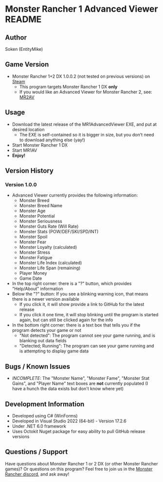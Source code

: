 # Monster Rancher 1 Advanced Viewer README

## Author

Soken (EntityMike)

## Game Version

* Monster Rancher 1+2 DX 1.0.0.2 (not tested on previous versions) on [Steam](https://store.steampowered.com/app/1716120/Monster_Rancher_1__2_DX/)
   * This program targets Monster Rancher 1 DX __only__
   * If you would like an Advanced Viewer for Monster Rancher 2, see: [MR2AV](https://github.com/Lexichu/mr2av_repo)

## Usage

* Download the latest release of the MR1AdvancedViewer EXE, and put at desired location
   * The EXE is self-contained so it is bigger in size, but you don't need to download anything else (yay!)
* Start Monster Rancher 1 DX
* Start MR1AV
* __Enjoy!__

## Version History

### Version 1.0.0
* Advanced Viewer currently provides the following information:
   * Monster Breed
   * Monster Breed Name
   * Monster Age
   * Monster Potential
   * Monster Seriousness
   * Monster Guts Rate (Will Rate)
   * Monster Stats (POW/DEF/SKI/SPD/INT)
   * Monster Spoil
   * Monster Fear
   * Monster Loyalty (calculated)
   * Monster Stress
   * Monster Fatigue
   * Monster Life Index (calculated)
   * Monster Life Span (remaining)
   * Player Money
   * Game Date
* In the top right corner: there is a "?" button, which provides "Help/About" information
* Below the "?" button: If you see a blinking warning icon, that means there is a newer version available
   * If you click it, it will show provide a link to GitHub for the latest release
   * If you click it one time, it will stop blinking until the program is started again, but can still be clicked again for the info
* In the bottom right corner: there is a text box that tells you if the program detects your game or not
   * "Not detected": The program cannot see your game running, and is blanking out data fields
   * "Detected; Running": The program can see your game running and is attempting to display game data

## Bugs / Known Issues

* _INCOMPLETE_: The "Monster Name", "Monster Fame", "Monster Stat Gains", and "Player Name" text boxes are __not__ currently populated (I have a hunch the data exists but don't know where yet)

## Development Information

* Developed using C# (WinForms)
* Developed in Visual Studio 2022 (64-bit) - Version 17.2.6
* Under .NET 6.0 framework
* Uses Octokit Nuget package for easy ability to pull GitHub release versions

## Questions / Support

Have questions about Monster Rancher 1 or 2 DX (or other Monster Rancher games)? Or questions on this program? Feel free to join us in the [Monster Rancher discord](https://discord.gg/dfdvXxFHBz), and ask away!
 
